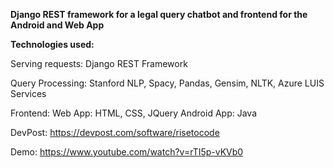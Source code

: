 
**Django REST framework for a legal query chatbot and frontend for the Android and Web App**

**Technologies used:**


Serving requests: Django REST Framework

Query Processing: Stanford NLP, Spacy, Pandas, Gensim, NLTK, Azure LUIS Services

Frontend: 
        Web App: HTML, CSS, JQuery
        Android App: Java

DevPost: https://devpost.com/software/risetocode

Demo: https://www.youtube.com/watch?v=rTI5p-vKVb0
